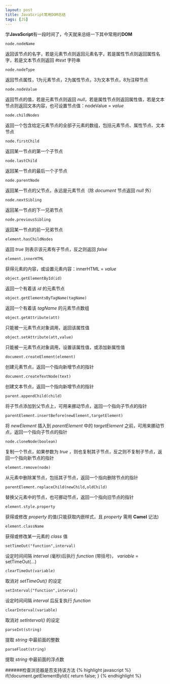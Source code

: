 ```yaml
---
layout: post
title: JavaScript常用DOM总结
tags: [JS]
---
```

学**JavaScript**有一段时间了，今天就来总结一下其中常用的**DOM**

    node.nodeName

返回该节点的名字，若是元素节点则返回元素名字，若是属性节点则返回属性名字，若是文本节点则返回 *#text* 字符串

    node.nodeType

返回节点属性，1为元素节点，2为属性节点，3为文本节点，8为注释节点

    node.nodeValue

返回节点的值，若是元素节点则返回 *null*，若是属性节点则返回属性值，若是文本节点则返回文本内容，也可设置节点值：nodeValue = *value*

    node.childNodes

返回一个包含给定元素节点的全部子元素的数组，包括元素节点、属性节点、文本节点

    node.firstChild

返回某一节点的第一个子节点

    node.lastChild

返回某一节点的最后一个子节点

    node.parentNode

返回某一节点的父节点，永远是元素节点（除 *document* 节点返回 *null* 外）

    node.nextSibling

返回某一节点的下一兄弟节点

    node.previousSibling

返回某一节点的前一兄弟节点

    element.hasChildNodes

返回 *true* 则表示该元素有子节点，反之则返回 *false*

    element.innerHTML

获得元素的内容，或设置元素内容：innerHTML = *value*

    object.getElementById(id)

返回一个有着该 *id* 的元素节点

    object.getElementsByTagName(tagName)

返回一个有着该 *tagName* 的元素节点数组

    object.getAttribute(att)

只能被一元素节点对象调用，返回该属性值

    object.setAttribute(att,value)

只能被一元素节点对象调用，设置该属性值，或添加新属性值

    document.createElement(element)

创建元素节点，返回一个指向新增节点的指针

    document.createTextNode(text)

创建文本节点，返回一个指向新增节点的指针

    parent.appendChild(child)

将子节点添加到父节点上，可用来挪动节点，返回一个指向子节点的指针

    parentElement.insertBefore(newElement,targetElement)

将 *newElement* 插入到 *parentElement* 中的 *targetElement* 之前，可用来挪动节点，返回一个指向子节点的指针

    node.cloneNode(boolean)

复制一个节点，如果参数为 *true* ，则也复制其子节点，反之则不复制子节点，返回一个指向新节点的指针

    element.remove(node)

从元素中删除某节点，包括其子节点，返回一个指向删除节点的指针

    parentElement.replaceChild(newChild,oldChild)

替换父元素中的节点，也可挪动节点，返回一个指向旧节点的指针

    element.style.property

获得或修改 *property* 的值(只能获取内嵌样式，且 *property* 需用 **Camel** 记法)

    element.className

获得或修改某一元素的 *class* 值

    setTimeOut("function",interval)

设定时间间隔 *interval* (毫秒)后执行 *function* (带括号)， *variable* = setTimeOut(...)

    clearTimeOut(variable)

取消对 *setTimeOut()* 的设定
    
    setInterval("function",interval)

设定时间间隔 *interval* 后反复执行 *function*

    clearInterval(variable)

取消对 *setInterval()* 的设定

    parseInt(string)

提取 *string* 中最前面的整数

    parseFloat(string)

提取 *string* 中最前面的浮点数

######检查浏览器是否支持该方法
{% highlight javascript %}
    if(!document.getElementById){
	return false;
    }
{% endhighlight %}

